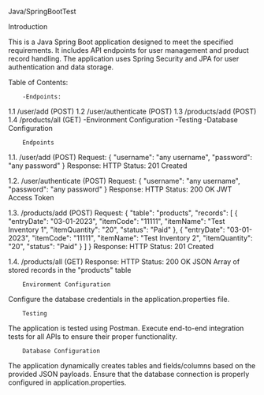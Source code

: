 
Java/SpringBootTest

Introduction

This is a Java Spring Boot application designed to meet the specified requirements. 
It includes API endpoints for user management and product record handling.
The application uses Spring Security and JPA for user authentication and data storage.

Table of Contents:

        -Endpoints:
1.1 /user/add (POST)
1.2 /user/authenticate (POST)
1.3 /products/add (POST)
1.4 /products/all (GET)
        -Environment Configuration
        -Testing
        -Database Configuration

        
        Endpoints
        
1.1. /user/add (POST)
Request:
{
  "username": "any username",
  "password": "any password"
}
Response:
HTTP Status: 201 Created

1.2. /user/authenticate (POST)
Request:
{
  "username": "any username",
  "password": "any password"
}
Response:
HTTP Status: 200 OK
JWT Access Token

1.3. /products/add (POST)
Request:
{
  "table": "products",
  "records": [
    {
      "entryDate": "03-01-2023",
      "itemCode": "11111",
      "itemName": "Test Inventory 1",
      "itemQuantity": "20",
      "status": "Paid"
    },
    {
      "entryDate": "03-01-2023",
      "itemCode": "11111",
      "itemName": "Test Inventory 2",
      "itemQuantity": "20",
      "status": "Paid"
    }
  ]
}
Response:
HTTP Status: 201 Created

1.4. /products/all (GET)
Response:
HTTP Status: 200 OK
JSON Array of stored records in the "products" table

        Environment Configuration
Configure the database credentials in the application.properties file.

        Testing
The application is tested using Postman. Execute end-to-end integration tests for all APIs to ensure their proper functionality.

        Database Configuration
The application dynamically creates tables and fields/columns based on the provided JSON payloads. Ensure that the database connection is properly configured in application.properties.
